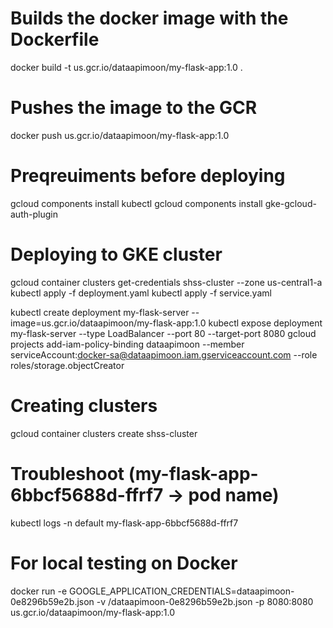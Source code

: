 # Builds the docker image with the Dockerfile
docker build -t us.gcr.io/dataapimoon/my-flask-app:1.0 .


# Pushes the image to the GCR
docker push us.gcr.io/dataapimoon/my-flask-app:1.0


# Preqreuiments before deploying
gcloud components install kubectl
gcloud components install gke-gcloud-auth-plugin


# Deploying to GKE cluster
gcloud container clusters get-credentials shss-cluster --zone us-central1-a
kubectl apply -f deployment.yaml
kubectl apply -f service.yaml

kubectl create deployment my-flask-server --image=us.gcr.io/dataapimoon/my-flask-app:1.0
kubectl expose deployment my-flask-server --type LoadBalancer --port 80 --target-port 8080 
gcloud projects add-iam-policy-binding dataapimoon --member serviceAccount:docker-sa@dataapimoon.iam.gserviceaccount.com --role roles/storage.objectCreator


# Creating clusters
gcloud container clusters create shss-cluster


# Troubleshoot (my-flask-app-6bbcf5688d-ffrf7 -> pod name)
kubectl logs -n default my-flask-app-6bbcf5688d-ffrf7


# For local testing on Docker
docker run -e GOOGLE_APPLICATION_CREDENTIALS=dataapimoon-0e8296b59e2b.json -v /dataapimoon-0e8296b59e2b.json -p 8080:8080 us.gcr.io/dataapimoon/my-flask-app:1.0